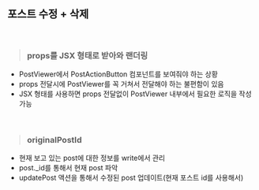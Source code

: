 ## 포스트 수정 + 삭제

<br>

>### props를 JSX 형태로 받아와 랜더링
  - PostViewer에서 PostActionButton 컴포넌트를 보여줘야 하는 상황
  - props 전달시에 PostViewer를 꼭 거쳐서 전달해야 하는 불편함이 있음
  - JSX 형태를 사용하면 props 전달없이 PostViewer 내부에서 필요한 로직을 작성 가능



<br>

>### originalPostId
 - 현재 보고 있는 post에 대한 정보를 write에서 관리
 - post._id를 통해서 현재 post 파악
 - updatePost 액션을 통해서 수정된 post 업데이트(현재 포스트 id를 사용해서)


